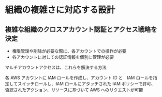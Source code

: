 # 組織の複雑さに対応する設計

##  複雑な組織のクロスアカウント認証とアクセス戦略を決定
* 権限管理や削除が必要な際に、各アカウントでの操作が必要
* 各アカウントに対しての認証情報を個別に管理が必要

マルチアカウントアクセスは、これらを解決する方法

各 AWS アカウントに IAM ロールを作成し、アカウント ID と　IAM ロールを指定してスイッチロールし、IAM ロールにアタッチされた IAM ポリシーで許可、否認されたアクション、リソースに基づいて AWS へのリクエストが可能

